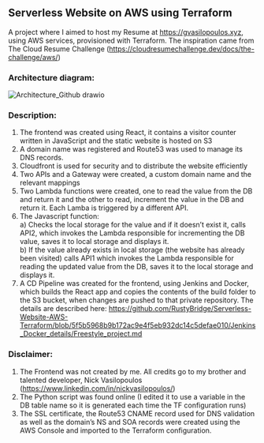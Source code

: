 ## **Serverless Website on AWS using Terraform**

A project where I aimed to host my Resume at https://gvasilopoulos.xyz, using AWS services, provisioned with Terraform. The inspiration came from The Cloud Resume Challenge (https://cloudresumechallenge.dev/docs/the-challenge/aws/)

### **Architecture diagram:**

![Architecture_Github drawio](https://user-images.githubusercontent.com/68524920/227622737-a6f64571-5f11-4f43-8e6b-f11d0a33c565.png)

### **Description:**
1.	The frontend was created using React, it contains a visitor counter written in JavaScript and the static website is hosted on S3
2.	A domain name was registered and Route53 was used to manage its DNS records.
3.	Cloudfront is used for security and to distribute the website efficiently
4.	Two APIs and a Gateway were created, a custom domain name and the relevant mappings
5.	Two Lambda functions were created, one to read the value from the DB and return it and the other to read, increment the value in the DB and return it. Each Lamba is triggered by a different API.
6.	The Javascript function:\
a) Checks the local storage for the value and if it doesn’t exist it, calls API2, which invokes the Lambda responsible for incrementing the DB value, saves it to local storage and displays it.\
b) If the value already exists in local storage (the website has already been visited) calls API1 which invokes the Lambda responsible for reading the updated value from the DB, saves it to the local storage and displays it. 
7. A CD Pipeline was created for the frontend, using Jenkins and Docker, which builds the React app and copies the contents of the build folder to the S3 bucket, when changes are pushed to that private repository. The details are described here: https://github.com/RustyBridge/Serverless-Website-AWS-Terraform/blob/5f5b5968b9b172ac9e4f5eb932dc14c5defae010/Jenkins_Docker_details/Freestyle_project.md


### **Disclaimer:**
 1.	The Frontend was not created by me. All credits go to my brother and talented developer, Nick Vasilopoulos (https://www.linkedin.com/in/nickvasilopoulos/)
 2.	The Python script was found online (I edited it to use a variable in the DB table name so it is generated each time the TF configuration runs)
 3.	The SSL certificate, the Route53 CNAME record used for DNS validation as well as the domain’s NS and SOA records were created using the AWS Console and imported to the Terraform configuration.
